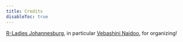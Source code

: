 ```yaml
---
title: Credits
disableToc: true
---
```


[R-Ladies Johannesburg](https://www.meetup.com/rladies-johannesburg), in particular [Vebashini Naidoo](https://sciencificity-blog.netlify.app/), for organizing!
